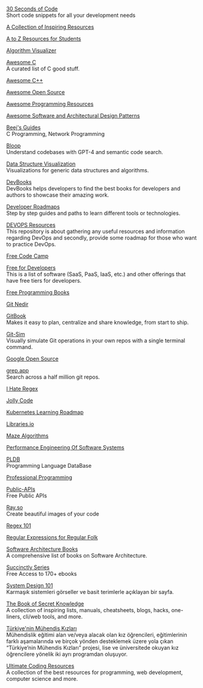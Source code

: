 <p>
<a href="https://www.30secondsofcode.org/">30 Seconds of Code</a>
<br>Short code snippets for all your development needs  
</p>
<p>
<a href="https://github.com/trimstray/the-book-of-secret-knowledge">A Collection of Inspiring Resources</a>
</p>
<p>
<a href="https://github.com/dipakkr/A-to-Z-Resources-for-Students?utm_source=pocket_mylist">A to Z Resources for Students</a>
</p>
<p>
<a href="https://algorithm-visualizer.org/">Algorithm Visualizer</a>
</p>
<p>
<a href="https://github.com/oz123/awesome-c">Awesome C</a>
<br>A curated list of C good stuff.  
</p>
<p>
<a href="https://cpp.libhunt.com/">Awesome C++</a>
</p>
<p>
<a href="https://awesomeopensource.com/">Awesome Open Source</a>
</p>
<p>
<a href="https://getawesomeness.herokuapp.com/">Awesome Programming Resources</a>
</p>
<p>
<a href="https://github.com/DovAmir/awesome-design-patterns">Awesome Software and Architectural Design Patterns</a>
</p>
<p>
<a href="http://beej.us/guide/">Beej's Guides</a>
<br>C Programming, Network Programming
</p>
<p>
<a href="https://bloop.ai/">Bloop</a>
<br>Understand codebases with GPT-4 and semantic code search.
</p>
<p>
<a href="https://www.cs.usfca.edu/~galles/visualization/Algorithms.html?utm_source=hackernewsletter&utm_medium=email&utm_term=fav">Data Structure Visualization</a>
<br>Visualizations for generic data structures and algorithms.
</p>
<p>
<a href="https://thesmartcoder.dev/books/">DevBooks</a>
<br>DevBooks helps developers to find the best books for developers and authors to showcase their amazing work.
</p>
<p>
<a href="https://roadmap.sh/roadmaps">Developer Roadmaps</a>
<br>Step by step guides and paths to learn different tools or technologies.
</p>
<p>
<a href="https://github.com/bregman-arie/devops-resources">DEVOPS Resources</a>
<br>This repository is about gathering any useful resources and information regarding DevOps and secondly, provide some roadmap for those who want to practice DevOps.
</p>
<p>
<a href="https://www.freecodecamp.org/news/">Free Code Camp</a>
</p>
<p>
<a href="https://free-for.dev/?utm_source=densediscovery&utm_medium=email&utm_campaign=newsletter-issue-67#/?id=apis-data-and-ml">Free for Developers</a>
<br>This is a list of software (SaaS, PaaS, IaaS, etc.) and other offerings that have free tiers for developers.  
</p>
<p>
<a href="https://github.com/EbookFoundation/free-programming-books">Free Programming Books</a>
</p>
<p>
<a href="https://medium.com/devopsturkiye/git-nedir-b9213666856c">Git Nedir</a>
</p>
<p>
<a href="https://www.gitbook.com/">GitBook</a>
<br>Makes it easy to plan, centralize and share knowledge, from start to ship.  
</p>
<p>
<a href="https://github.com/initialcommit-com/git-sim">Git-Sim</a>
<br>Visually simulate Git operations in your own repos with a single terminal command. 
</p>
<p>
<a href="https://opensource.google/">Google Open Source</a>
</p>
<p>
<a href="https://grep.app/">grep.app</a>
<br>Search across a half million git repos.
</p>
<p>
<a href="https://ihateregex.io/">I Hate Regex</a>
</p>
<p>
<a href="https://www.jollycode.org/">Jolly Code</a>
</p>
<p>
<a href="https://github.com/techiescamp/kubernetes-learning-path?utm_source=tldrnewsletter">Kubernetes Learning Roadmap</a>
</p>
<p>
<a href="https://libraries.io/">Libraries.io</a>
</p>
<p>
<a href="https://www.jamisbuck.org/mazes/?utm_source=hackernewsletter&utm_medium=email&utm_term=fun">Maze Algorithms</a>
</p>
<p>
<a href="https://ocw.mit.edu/courses/6-172-performance-engineering-of-software-systems-fall-2018/">Performance Engineering Of Software Systems</a>
</p>
<p>
<a href="https://pldb.com/">PLDB</a>
<br>Programming Language DataBase
</p>
<p>
<a href="https://github.com/charlax/professional-programming">Professional Programming</a>
</p>
<p>
<a href="https://public-apis.io/">Public-APIs</a>
<br>Free Public APIs  
</p>
<p>
<a href="https://ray.so/">Ray.so</a>
<br>Create beautiful images of your code 
</p>
<p>
<a href="https://regex101.com/">Regex 101</a>
</p>
<p>
<a href="https://refrf.shreyasminocha.me/?utm_source=hackernewsletter&utm_medium=email&utm_term=books">Regular Expressions for Regular Folk</a> 
</p>
<p>
<a href="https://github.com/mhadidg/software-architecture-books">Software Architecture Books</a>
<br>A comprehensive list of books on Software Architecture.
</p>
<p>
<a href="https://www.syncfusion.com/ebooks">Succinctly Series</a>
<br>Free Access to 170+ ebooks
</p>
<p>
<a href="https://github.com/ByteByteGoHq/system-design-101">System Design 101</a>
<br>Karmaşık sistemleri görseller ve basit terimlerle açıklayan bir sayfa.
</p>
<p>
<a href="https://github.com/trimstray/the-book-of-secret-knowledge?utm_source=pocket_mylist">The Book of Secret Knowledge</a>
<br>A collection of inspiring lists, manuals, cheatsheets, blogs, hacks, one-liners, cli/web tools, and more.
</p>
<p>
<a href="http://www.turkiyeninmuhendiskizlari.com/">Türkiye'nin Mühendis Kızları</a>
<br>Mühendislik eğitimi alan ve/veya alacak olan kız öğrencileri, eğitimlerinin farklı aşamalarında ve birçok yönden desteklemek üzere yola çıkan “Türkiye’nin Mühendis Kızları” projesi, lise ve üniversitede okuyan kız öğrencilere yönelik iki ayrı programdan oluşuyor.
</p>
<p>
<a href="https://github.com/PizzaPokerGuy/ultimate-coding-resources">Ultimate Coding Resources</a>
<br>A collection of the best resources for programming, web development, computer science and more.
</p>
